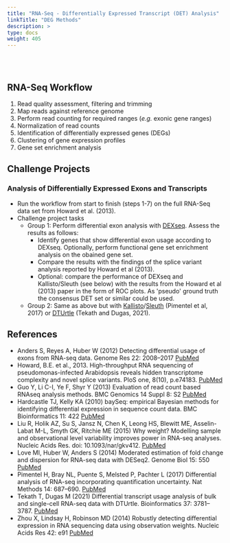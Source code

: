 ```yaml
---
title: "RNA-Seq - Differentially Expressed Transcript (DET) Analysis"
linkTitle: "DEG Methods"
description: >
type: docs
weight: 405
---
```


<br></br>

## RNA-Seq Workflow  

1. Read quality assessment, filtering and trimming 
2. Map reads against reference genome 
3. Perform read counting for required ranges (_e.g._ exonic gene ranges)
4. Normalization of read counts
5. Identification of differentially expressed genes (DEGs)
6. Clustering of gene expression profiles 
7. Gene set enrichment analysis

## Challenge Projects

### Analysis of Differentially Expressed Exons and Transcripts

+ Run the workflow from start to finish (steps 1-7) on the full RNA-Seq data set from Howard et al. (2013).
+ Challenge project tasks
    + Group 1: Perform differential exon analysis with [DEXseq](https://bioconductor.org/packages/release/bioc/html/DEXSeq.html). Assess the results as follows:
        + Identify genes that show differential exon usage according to DEXseq. Optionally, perform functional gene set enrichment analysis on the obained gene set.  
        + Compare the results with the findings of the splice variant analysis reported by Howard et al (2013).
        + Optional: compare the performance of DEXseq and Kallisto/Sleuth (see below) with the results from the Howard et al (2013) paper in the form of ROC plots. As 'pseudo' ground truth the consensus DET set or similar could be used.
    + Group 2: Same as above but with [Kallisto](https://pachterlab.github.io/kallisto/download.html)/[Sleuth](https://github.com/pachterlab/sleuth) (Pimentel et al, 2017) or [DTUrtle](https://tobitekath.github.io/DTUrtle/) (Tekath and Dugas, 2021).

## References

+ Anders S, Reyes A, Huber W (2012) Detecting differential usage of exons from RNA-seq data. Genome Res 22: 2008–2017 [PubMed](https://pubmed.ncbi.nlm.nih.gov/22722343/)
+ Howard, B.E. et al., 2013. High-throughput RNA sequencing of pseudomonas-infected Arabidopsis reveals hidden transcriptome complexity and novel splice variants. PloS one, 8(10), p.e74183. [PubMed](http://www.ncbi.nlm.nih.gov/pubmed/24098335)
+ Guo Y, Li C-I, Ye F, Shyr Y (2013) Evaluation of read count based RNAseq analysis methods. BMC Genomics 14 Suppl 8: S2 [PubMed](http://www.ncbi.nlm.nih.gov/pubmed/24564449)
+ Hardcastle TJ, Kelly KA (2010) baySeq: empirical Bayesian methods for identifying differential expression in sequence count data. BMC Bioinformatics 11: 422 [PubMed](https://pubmed.ncbi.nlm.nih.gov/20698981/)
+ Liu R, Holik AZ, Su S, Jansz N, Chen K, Leong HS, Blewitt ME, Asselin-Labat M-L, Smyth GK, Ritchie ME (2015) Why weight? Modelling sample and observational level variability improves power in RNA-seq analyses. Nucleic Acids Res. doi: 10.1093/nar/gkv412. [PubMed](https://pubmed.ncbi.nlm.nih.gov/25925576/)
+ Love MI, Huber W, Anders S (2014) Moderated estimation of fold change and dispersion for RNA-seq data with DESeq2. Genome Biol 15: 550 [PubMed](http://www.ncbi.nlm.nih.gov/pubmed/25516281)
+ Pimentel H, Bray NL, Puente S, Melsted P, Pachter L (2017) Differential analysis of RNA-seq incorporating quantification uncertainty. Nat Methods 14: 687–690. [PubMed](https://pubmed.ncbi.nlm.nih.gov/28581496/)
+ Tekath T, Dugas M (2021) Differential transcript usage analysis of bulk and single-cell RNA-seq data with DTUrtle. Bioinformatics 37: 3781–3787. [PubMed](https://pubmed.ncbi.nlm.nih.gov/34469510/)
+ Zhou X, Lindsay H, Robinson MD (2014) Robustly detecting differential expression in RNA sequencing data using observation weights. Nucleic Acids Res 42: e91 [PubMed](http://www.ncbi.nlm.nih.gov/pubmed/24753412)




